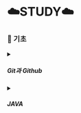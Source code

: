 # ☁️STUDY☁️

### **📝 기초**
<details>
  <summary><h5><strong>Git과 Github</strong></h5></summary>
  
  <small>
  **Git**<br>
    - 버전 제어 시스템<br><br>

  역할 <br>
    - repositories를 사용하여 프로젝트 관리<br>
    - 로컬 복사본에서 작업하기 위한 프로젝트 clone<br>
    - staging / commit<br>
    - branch / merge<br>
    - pull<br>
    - push<br><br>

  작업 과정<br>
    1. 폴더에서 Git 초기화 (init) > repository 만듦<br>
    2. 파일이 변경/추가/삭제 > 수정<br>
    3. stage에 추가할 수정된 파일 선택<br>
    4. staging된 파일 commit<br><br>

  Git을 사용하는 이유<br>
    - 개발자의 70% 이상이 사용중<br>
    - 어디서나 협업 가능<br>
    - 프로젝트 전체 내역 보기 가능<br>
    - 이전 버전으로 돌아가기 가능<br><br>

  Git 버전 확인 : git --version<br>
  DefaultBranch 확인 : git config --get init.defaultBranch<br>
  DefaultBranch 변경 : git config --global init.defaultBranch main<br><br>

  Git 설정 | user.name ,  user.email<br>
    - 로컬의 모든 저장소에 대한 사용자 이름과 이메일 설정<br>
    - git config --global user.name "사용자 이름"<br>
    - git config --global user.email "사용자 이메일"<br><br>

  mkdir | make directory <br>
    - 새로운 디렉토리(폴더)를 생성하는 명령어<br>
    - 현재 작업 중인 디렉토리 또는 지정된 경로에 새로운 디렉토리 생성<br>
    - mkdir workspace<br><br>
    
  cd | change directory<br>
    - 현재 작업 디렉토리를 변경하는 명령어<br>
    - 터미널에서 작업할 디렉토리 이동<br>
    - cd workspace<br><br>

  Git 초기화 : git init<br>
  Git 새파일 추가<br>
    - 빈 Repo에 파일 추가되면 모든 파일 추적 불가<br>
    - Git에서 추적하도록 하려면 파일 staging / staging 환경에 추가<br>
  Git 확인 : git status<br><br>

  Git Staging 환경<br>
    - 작업하는 동안 파일 추가/편집/제거 가능<br>
    - 작업의 일부를 완료할 때마다 Staging 환경에 추가해야함<br>
    - Staging된 파일은 작업 중인 저장소에 commit할 준비가 된 파일<br><br>

  git 폴더에 저장 > staging 환경에 추가 > commit<br>
  staging 환경에 추가 : git add 파일명<br>
  현재 디렉터리에 모든 파일을 staging 환경에 추가 : git add --all<br><br>

  Git Commit<br>
    - commit해야 진행 상황과 변경 사항 추적 가능<br>
    - commit할 때 commit message 포함 명확하게<br>
    - git commit -m "메시지 내용"<br><br>

  git status --short<br>
    - ?? : 추적되지 않은 파일<br>
    - A : 추가된 파일<br>
    - M : 수정된<br>
    - D : 삭제된<br><br>

  git commit -a -m "커밋 메시지"<br>
    - staging 환경 건너뛰고 바로 커밋 가능<br>
    - 권장하지 않음<br><br>

  커밋 로그 확인 : git log<br><br>

  Git 도움말<br>
    - git 명령어 -help : 특정 명령에 대해<br>
    - git 명령어 --all : 가능한 모든 명령 보기<br>
        - 터미널 목록보기에 갇히면, shift+G (목록끝 이동), q키로 종료<br><br>

  Git Branch<br>
    - 메인 repo의 새로운/별도의 버전<br>
    - main 브랜치에 영향을 주지 않고 프로젝트의 다양한 부분 작업<br>
    - 작업이 완료되면 기본 프로젝트와 병합 가능<br>
    - 작업 중인 프로젝트를 방해하거나 망가뜨리고 싶지 않을 때 : 새로운 branch 만들어서 작업<br>
        : git branch 브랜치명<br>
    - branch 확인 : git branch<br>
    - branch 변경(checkout) : git checkout 브랜치명<br>
    - 해당 branch가 없으면 새 branch 생성하고 이동 : git checkout -b 브랜치명<br><br>

  Branch 병합 (Merge)<br>
    - 메인 branch에서 작업<br>
    - git merge "병합할 branch명"<br>
    - 병합 후 임시 브런치 삭제 : git branch -d 브랜치명<br><br>

  git remote add origin 리모트repoURL<br><br>

  git push --set-upstream origin main<br>
    - main 브랜치를 originURL에 push, 기본 remote branch 설정<br>
    - 처음 인증 에러가 나면 : git credential -cache exit<br>
  </small>
</details>


<details>
  <summary><h5><strong>JAVA</strong></h5></summary>

  
  <small>
  **JAVA**<br><br>

  줄바꿈<br>
    - System.out.println : 줄바꿈 O<br>
    - System.out.print : 줄바꿈 X<br><br>

  주석 처리<br>
    - 짧은 주석 : //<br>
    - 긴 주석 : /* */<br><br>

  메서드<br>
    - nextInt() : 정수를 가져오는 메서드<br>
    - nextDouble() : 실수를 가져오는 메서드<br><br>

  변수 : 데이터를 저장하는 메모리 공간, 선언과 초기화<br>
  데이터타입<br>
    - 정수형<br>
        int age = 24;<br>
        long population = 890000000000L;<br>
    - 실수형<br>
        double height = 169.4;<br>
        float weight = 70.5f;<br>
    - 문자형<br>
        char ch = '3';<br>
    - 논리형 | true/false<br>
        boolean isStudent = true;<br> 
  System.out.println("Age: " + age);
    > 결과 : 24

  명시적 형 변환(타입 캐스팅) : 큰 타입에서 작은 타입으로 수동 변환<br>
    double pi = 3.14;<br>
    int truncatedPi = (int) pi;<br>
    System.out.println("pi: "+ pi+", truncatedPi: " + truncatedPi);
      > 결과 : pi: 3.14, truncatedPi: 3

  연산자<br>
    - 산술연산자 : +, -, *, /<br>
    - 비교연산자 : ==, !=, >, <, <=, >=<br>
    - 논리연산자 : &&, ||, !<br><br>

  수를 입력받아 홀수인지 짝수인지 판별하는 프로그램<br>
    System.out.print("Enter number: ");<br>
    int num = sc.nextInt();<br>
    if (num % 2 == 0) {
      System.out.println(num + " is an even number.");
    } else {
      System.out.println(num + " is an odd number.");
    }
    

  

  
</details>
